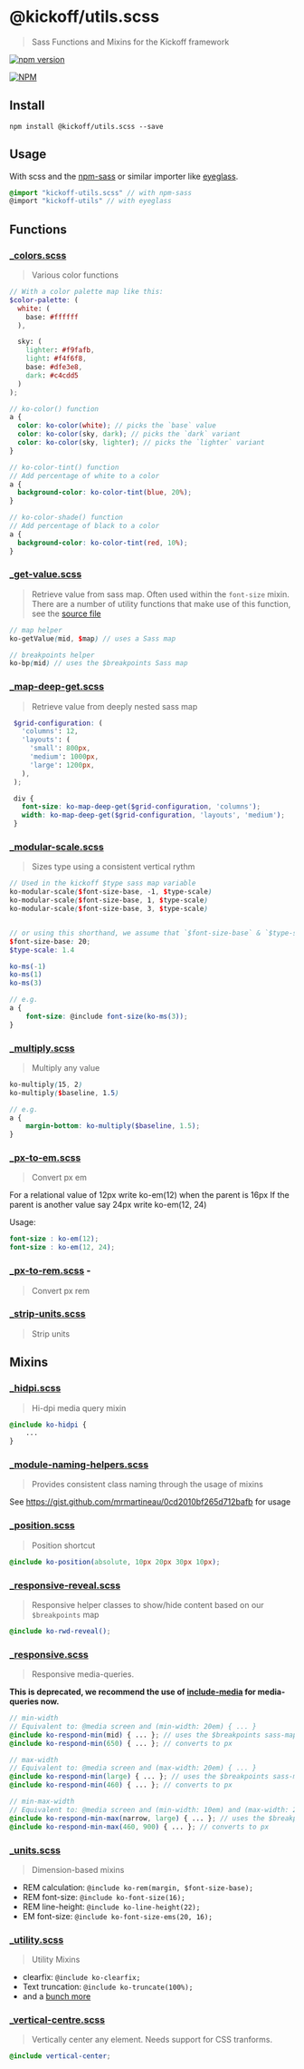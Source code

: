 # @kickoff/utils.scss
> Sass Functions and Mixins for the Kickoff framework

[![npm version](https://badge.fury.io/js/@kickoff/utils.scss.svg)](https://badge.fury.io/js/kickoff-utils.scss)

[![NPM](https://nodei.co/npm/@kickoff/utils.scss.png)](https://nodei.co/npm/@kickoff/utils.scss/)

## Install

```
npm install @kickoff/utils.scss --save
```

## Usage
With scss and the [npm-sass](https://www.npmjs.com/package/npm-sass) or similar importer like [eyeglass](https://github.com/sass-eyeglass/eyeglass).

```scss
@import "kickoff-utils.scss" // with npm-sass
@import "kickoff-utils" // with eyeglass
```

## Functions

### [_colors.scss](/scss/functions/_colors.scss)
> Various color functions

```scss
// With a color palette map like this:
$color-palette: (
  white: (
    base: #ffffff
  ),

  sky: (
    lighter: #f9fafb,
    light: #f4f6f8,
    base: #dfe3e8,
    dark: #c4cdd5
  )
);

// ko-color() function
a {
  color: ko-color(white); // picks the `base` value
  color: ko-color(sky, dark); // picks the `dark` variant
  color: ko-color(sky, lighter); // picks the `lighter` variant
}

// ko-color-tint() function
// Add percentage of white to a color
a {
  background-color: ko-color-tint(blue, 20%);
}

// ko-color-shade() function
// Add percentage of black to a color
a {
  background-color: ko-color-tint(red, 10%);
}
```

### [_get-value.scss](/scss/functions/_get-value.scss)
> Retrieve value from sass map. Often used within the `font-size` mixin. There are a number of utility functions that make use of this function, see the [source file](functions/_get-value.scss)

```scss
// map helper
ko-getValue(mid, $map) // uses a Sass map

// breakpoints helper
ko-bp(mid) // uses the $breakpoints Sass map
```

### [_map-deep-get.scss](/scss/functions/_map-deep-get.scss)
> Retrieve value from deeply nested sass map

```scss
 $grid-configuration: (
   'columns': 12,
   'layouts': (
     'small': 800px,
     'medium': 1000px,
     'large': 1200px,
   ),
 );

 div {
   font-size: ko-map-deep-get($grid-configuration, 'columns');
   width: ko-map-deep-get($grid-configuration, 'layouts', 'medium');
 }
```

### [_modular-scale.scss](/scss/functions/_modular-scale.scss)
> Sizes type using a consistent vertical rythm

```scss
// Used in the kickoff $type sass map variable
ko-modular-scale($font-size-base, -1, $type-scale)
ko-modular-scale($font-size-base, 1, $type-scale)
ko-modular-scale($font-size-base, 3, $type-scale)


// or using this shorthand, we assume that `$font-size-base` & `$type-scale` are already set somewhere (in Kickoff, they are set in the _variables.scss file):
$font-size-base: 20;
$type-scale: 1.4

ko-ms(-1)
ko-ms(1)
ko-ms(3)

// e.g.
a {
	font-size: @include font-size(ko-ms(3));
}
```

### [_multiply.scss](/scss/functions/_multiply.scss)
> Multiply any value

```scss
ko-multiply(15, 2)
ko-multiply($baseline, 1.5)

// e.g.
a {
	margin-bottom: ko-multiply($baseline, 1.5);
}
```

### [_px-to-em.scss](/scss/functions/_px-to-em.scss)
> Convert px em

For a relational value of 12px write ko-em(12) when the parent is 16px
If the parent is another value say 24px write ko-em(12, 24)

Usage:
```scss
font-size : ko-em(12);
font-size : ko-em(12, 24);
```

### [_px-to-rem.scss](/scss/functions/_px-to-rem.scss) -
> Convert px rem

### [_strip-units.scss](/scss/functions/_strip-units.scss)
> Strip units

## Mixins

### [_hidpi.scss](/scss/mixins/_hidpi.scss)
> Hi-dpi media query mixin

```scss
@include ko-hidpi {
	...
}
```

### [_module-naming-helpers.scss](/scss/mixins/_module-naming-helpers.scss)
> Provides consistent class naming through the usage of mixins

See https://gist.github.com/mrmartineau/0cd2010bf265d712bafb for usage

### [_position.scss](/scss/mixins/_position.scss)
> Position shortcut

```scss
@include ko-position(absolute, 10px 20px 30px 10px);
```

### [_responsive-reveal.scss](/scss/mixins/_responsive-reveal.scss)
> Responsive helper classes to show/hide content based on our `$breakpoints` map

```scss
@include ko-rwd-reveal();
```

### [_responsive.scss](/scss/mixins/_responsive.scss)
> Responsive media-queries.

**This is deprecated, we recommend the use of [include-media](http://include-media.com) for media-queries now.**

```scss
// min-width
// Equivalent to: @media screen and (min-width: 20em) { ... }
@include ko-respond-min(mid) { ... }; // uses the $breakpoints sass-map
@include ko-respond-min(650) { ... }; // converts to px

// max-width
// Equivalent to: @media screen and (max-width: 20em) { ... }
@include ko-respond-min(large) { ... }; // uses the $breakpoints sass-map
@include ko-respond-min(460) { ... }; // converts to px

// min-max-width
// Equivalent to: @media screen and (min-width: 10em) and (max-width: 20em) { ... }
@include ko-respond-min-max(narrow, large) { ... }; // uses the $breakpoints sass-map
@include ko-respond-min-max(460, 900) { ... }; // converts to px
```

### [_units.scss](/scss/mixins/_units.scss)
> Dimension-based mixins

* REM calculation: `@include ko-rem(margin, $font-size-base);`
* REM font-size: `@include ko-font-size(16);`
* REM line-height: `@include ko-line-height(22);`
* EM font-size: `@include ko-font-size-ems(20, 16);`

### [_utility.scss](/scss/mixins/_utility.scss)
> Utility Mixins

* clearfix: `@include ko-clearfix;`
* Text truncation: `@include ko-truncate(100%);`
* and a [bunch more](/scss/mixins/utility.scss)

### [_vertical-centre.scss](/scss/mixins/_vertical-centre.scss)
> Vertically center any element. Needs support for CSS tranforms.

```scss
@include vertical-center;
```
